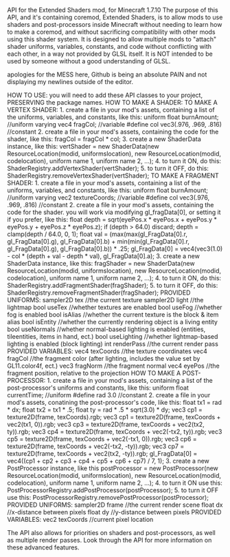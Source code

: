 API for the Extended Shaders mod, for Minecraft 1.7.10
The purpose of this API, and it's containing coremod, Extended Shaders, is to allow mods to use shaders and post-processors inside Minecraft without needing to learn how to make a coremod, and without sacrificing compatibility with other mods using this shader system.
It is designed to allow multiple mods to "attach" shader uniforms, variables, constants, and code without conflicting with each other, in a way not provided by GLSL itself.
It is NOT intended to be used by someone without a good understanding of GLSL.

apologies for the MESS here, Github is being an absolute PAIN and not displaying my newlines outside of the editor.

HOW TO USE:
	you will need to add these API classes to your project, PRESERVING the package names.
	HOW TO MAKE A SHADER:
		TO MAKE A VERTEX SHADER:
			1. create a file in your mod's assets, containing a list of the uniforms, variables, and constants, like this:
				uniform float burnAmount; //uniform
				varying vec4 fragCol; //variable
				#define col vec3(.976, .969, .816) //constant
			2. create a file in your mod's assets, containing the code for the shader, like this:
				fragCol = fragCol * col;
			3. create a new ShaderData instance, like this:
				vertShader = new ShaderData(new ResourceLocation(modid, uniformslocation), new ResourceLocation(modid, codelocation), uniform name 1, uniform name 2, ...);
			4. to turn it ON, do this:
				ShaderRegistry.addVertexShader(vertShader);
			5. to turn it OFF, do this:
				ShaderRegistry.removeVertexShader(vertShader);
		TO MAKE A FRAGMENT SHADER:
			1. create a file in your mod's assets, containing a list of the uniforms, variables, and constants, like this:
				uniform float burnAmount; //uniform
				varying vec2 textureCoords; //variable
				#define col vec3(.976, .969, .816) //constant
			2. create a file in your mod's assets, containing the code for the shader. you will work via modifying gl_fragData[0], or setting it if you prefer, like this:
				float depth = sqrt(eyePos.x * eyePos.x + eyePos.y * eyePos.y + eyePos.z * eyePos.z);
				if (depth > 64.0) discard;
				depth = clamp(depth / 64.0, 0, 1);
				float val = (max(max(gl_FragData[0].r, gl_FragData[0].g), gl_FragData[0].b) + min(min(gl_FragData[0].r, gl_FragData[0].g), gl_FragData[0].b)) * .25;
				gl_FragData[0] = vec4(vec3(1.0) - col * (depth + val - depth * val), gl_FragData[0].a);
			3. create a new ShaderData instance, like this:
				fragShader = new ShaderData(new ResourceLocation(modid, uniformslocation), new ResourceLocation(modid, codelocation), uniform name 1, uniform name 2, ...);
			4. to turn it ON, do this:
				ShaderRegistry.addFragmentShader(fragShader);
			5. to turn it OFF, do this:
				ShaderRegistry.removeFragmentShader(fragShader);
		PROVIDED UNIFORMS:
			sampler2D tex //the current texture
			sampler2D light //the lightmap
			bool useTex //whether textures are enabled
			bool useFog //whether fog is enabled
			bool isAlias //whether the current texture is the block & item alias
			bool isEntity //whether the currently rendering object is a living entity
			bool useNormals //whether normal-based lighting is enabled (entities, tileentities, items in hand, ect.)
			bool useLighting //whether lightmap-based lighting is enabled (block lighting)
			int renderPass //the current render pass
		PROVIDED VARIABLES:
			vec4 texCoords //the texture coordinates
			vec4 fragCol //the fragment color (after lighting, includes the value set by GL11.color4f, ect.)
			vec3 fragNorm //the fragment normal
			vec4 eyePos //the fragment position, relative to the projection
	HOW TO MAKE A POST-PROCESSOR:
		1. create a file in your mod's assets, containing a list of the post-processor's uniforms and constants, like this:
			uniform float currentTime; //uniform
			#define rad 3.0 //constant
		2. create a file in your mod's assets, conatining the post-processor's code, like this:
			float tx1 = rad * dx;
			float tx2 = tx1 * .5;
			float ty = rad * .5 * sqrt(3.0) * dy;
			vec3 cp1 = texture2D(frame, texCoords).rgb;
			vec3 cp1 = texture2D(frame, texCoords + vec2(tx1, 0)).rgb;
			vec3 cp3 = texture2D(frame, texCoords + vec2(tx2, ty)).rgb;
			vec3 cp4 = texture2D(frame, texCoords + vec2(-tx2, ty)).rgb;
			vec3 cp5 = texture2D(frame, texCoords + vec2(-tx1, 0)).rgb;
			vec3 cp6 = texture2D(frame, texCoords + vec2(-tx2, -ty)).rgb;
			vec3 cp7 = texture2D(frame, texCoords + vec2(tx2, -ty)).rgb;
			gl_FragData[0] = vec4((cp1 + cp2 + cp3 + cp4 + cp5 + cp6 + cp7) / 7, 1);
		3. create a new PostProcessor instance, like this
			postProcessor = new PostProcessor(new ResourceLocation(modid, uniformslocation), new ResourceLocation(modid, codelocation), uniform name 1, uniform name 2, ...);
		4. to turn it ON use this:
			PostProcessorRegistry.addPostProcessor(postProcessor);
		5. to turn it OFF use this:
			PostProcessorRegistry.removePostProcessor(postProcessor);
		PROVIDED UNIFORMS:
			sampler2D frame //the current render scene
			float dx //x-distance between pixels
			float dy //y-distance between pixels
		PROVIDED VARIABLES:
			vec2 texCoords //current pixel location
			
The API also allows for priorities on shaders and post-processors, as well as multiple render passes. Look through the API for more information on these advanced features.
